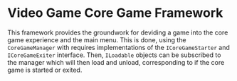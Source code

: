 # Video Game Core Game Framework
This framework provides the groundwork for deviding a game into the core game experience and the main menu. 
This is done, using the `CoreGameManager` with requires implementations of the `ICoreGameStarter` and `ICoreGameExiter` interface. 
Then, `ILoadable` objects can be subscribed to the manager which will then load and unload, corresponding to if the core game is started or exited.
